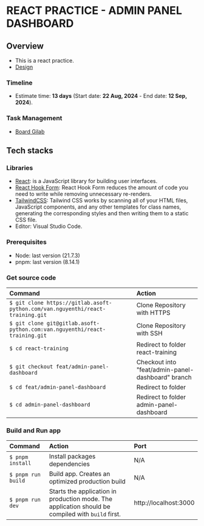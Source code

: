 # **REACT PRACTICE - ADMIN PANEL DASHBOARD**

## Overview

- This is a react practice.
- [Design](<https://www.figma.com/design/fOjW9syvEGGUOhu0hhQm97/Admin-Panel-Dashboard-(Community)?node-id=11-2&t=SMlx43xwpvb2iLma-0>)

### Timeline

- Estimate time: **13 days** (Start date: **22 Aug, 2024** - End date: **12 Sep, 2024**).

### Task Management

- [Board Gilab](https://gitlab.asoft-python.com/van.nguyenthi/react-training/-/boards)

## Tech stacks

### Libraries

- [React](https://react.dev/learn): is a JavaScript library for building user interfaces.
- [React Hook Form](https://react-hook-form.com/): React Hook Form reduces the amount of code you need to write while removing unnecessary re-renders.
- [TailwindCSS](https://tailwindcss.com/): Tailwind CSS works by scanning all of your HTML files, JavaScript components, and any other templates for class names, generating the corresponding styles and then writing them to a static CSS file.
- Editor: Visual Studio Code.

### Prerequisites

- Node: last version (21.7.3)
- pnpm: last version (8.14.1)

### Get source code

| Command                                                                        | Action                                            |
| :----------------------------------------------------------------------------- | :------------------------------------------------ |
| `$ git clone https://gitlab.asoft-python.com/van.nguyenthi/react-training.git` | Clone Repository with HTTPS                       |
| `$ git clone git@gitlab.asoft-python.com:van.nguyenthi/react-training.git`     | Clone Repository with SSH                         |
| `$ cd react-training`                                                          | Redirect to folder react-training                 |
| `$ git checkout feat/admin-panel-dashboard`                                    | Checkout into "feat/admin-panel-dashboard" branch |
| `$ cd feat/admin-panel-dashboard`                                              | Redirect to folder                                |
| `$ cd admin-panel-dashboard`                                                   | Redirect to folder admin-panel-dashboard          |

### Build and Run app

| Command            | Action                                                                                            | Port                  |
| :----------------- | :------------------------------------------------------------------------------------------------ | :-------------------- |
| `$ pnpm install`   | Install packages dependencies                                                                     | N/A                   |
| `$ pnpm run build` | Build app. Creates an optimized production build                                                  | N/A                   |
| `$ pnpm run dev` | Starts the application in production mode. The application should be compiled with `build` first. | http://localhost:3000 |
